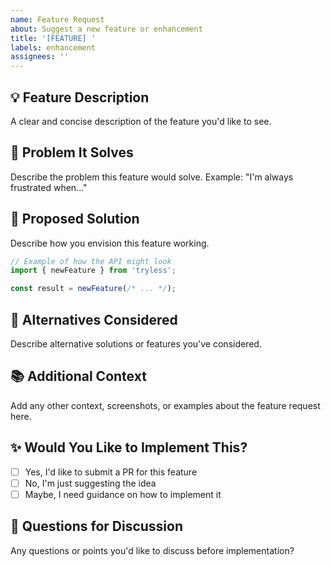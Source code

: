 ```yaml
---
name: Feature Request
about: Suggest a new feature or enhancement
title: '[FEATURE] '
labels: enhancement
assignees: ''
---
```


## 💡 Feature Description

A clear and concise description of the feature you'd like to see.

## 🎯 Problem It Solves

Describe the problem this feature would solve. Example: "I'm always frustrated when..."

## 🚀 Proposed Solution

Describe how you envision this feature working.

```typescript
// Example of how the API might look
import { newFeature } from 'tryless';

const result = newFeature(/* ... */);
```

## 🔄 Alternatives Considered

Describe alternative solutions or features you've considered.

## 📚 Additional Context

Add any other context, screenshots, or examples about the feature request here.

## ✨ Would You Like to Implement This?

- [ ] Yes, I'd like to submit a PR for this feature
- [ ] No, I'm just suggesting the idea
- [ ] Maybe, I need guidance on how to implement it

## 🤔 Questions for Discussion

Any questions or points you'd like to discuss before implementation?

